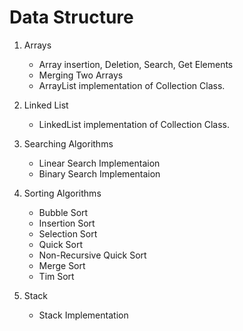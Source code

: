 # Data Structure 

1. Arrays
    - Array insertion, Deletion, Search, Get Elements
    - Merging Two Arrays
    - ArrayList implementation of Collection Class.
    
2. Linked List
    - LinkedList implementation of Collection Class.
    
3. Searching Algorithms
    - Linear Search Implementaion
    - Binary Search Implementaion
    
4. Sorting Algorithms
    - Bubble Sort
    - Insertion Sort
    - Selection Sort
    - Quick Sort 
    - Non-Recursive Quick Sort
    - Merge Sort
    - Tim Sort
 5. Stack
    - Stack Implementation
